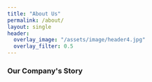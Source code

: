 ```yaml
---  
title: "About Us"
permalink: /about/
layout: single
header:
  overlay_image: "/assets/image/header4.jpg"
  overlay_filter: 0.5
---
```


### Our Company's Story